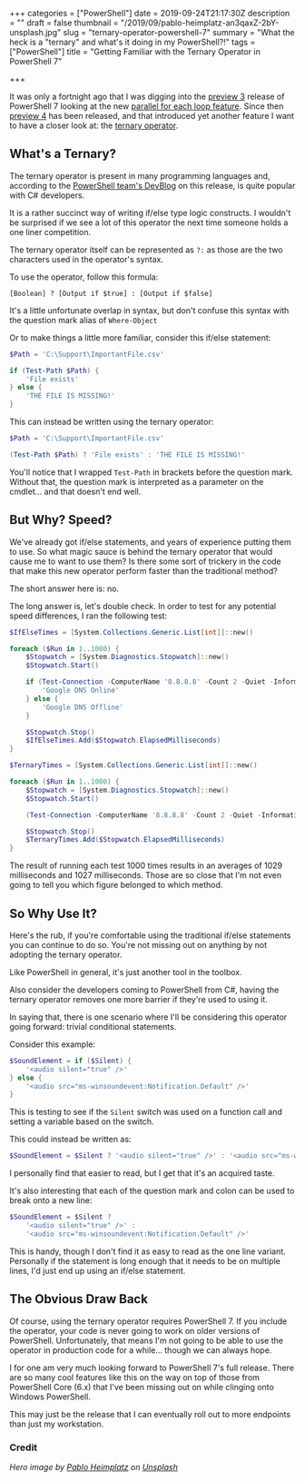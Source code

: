 +++
categories = ["PowerShell"]
date = 2019-09-24T21:17:30Z
description = ""
draft = false
thumbnail = "/2019/09/pablo-heimplatz-an3qaxZ-2bY-unsplash.jpg"
slug = "ternary-operator-powershell-7"
summary = "What the heck is a \"ternary\" and what's it doing in my PowerShell?!"
tags = ["PowerShell"]
title = "Getting Familiar with the Ternary Operator in PowerShell 7"

+++


It was only a fortnight ago that I was digging into the [preview 3](https://github.com/PowerShell/PowerShell/releases/tag/v7.0.0-preview.3) release of PowerShell 7 looking at the new [parallel for each loop feature](__GHOST_URL__/2019/09/10/powershell7-foreach-parallel/). Since then [preview 4](https://github.com/PowerShell/PowerShell/releases/tag/v7.0.0-preview.4) has been released, and that introduced yet another feature I want to have a closer look at: the [ternary operator](https://en.wikipedia.org/wiki/%3F:).

## What's a Ternary?

The ternary operator is present in many programming languages and, according to the [PowerShell team's DevBlog](https://devblogs.microsoft.com/powershell/powershell-7-preview-4) on this release, is quite popular with C# developers.

It is a rather succinct way of writing if/else type logic constructs. I wouldn't be surprised if we see a lot of this operator the next time someone holds a one liner competition.

The ternary operator itself can be represented as `?:` as those are the two characters used in the operator's syntax.

To use the operator, follow this formula:

```
[Boolean] ? [Output if $true] : [Output if $false]
```

<p class="warning">It's a little unfortunate overlap in syntax, but don't confuse this syntax with the question mark alias of <code>Where-Object</code></p>

Or to make things a little more familiar, consider this if/else statement:

```powershell
$Path = 'C:\Support\ImportantFile.csv'

if (Test-Path $Path) {
	'File exists'
} else {
    'THE FILE IS MISSING!'
}
```

This can instead be written using the ternary operator:

```powershell
$Path = 'C:\Support\ImportantFile.csv'

(Test-Path $Path) ? 'File exists' : 'THE FILE IS MISSING!'
```

You'll notice that I wrapped `Test-Path` in brackets before the question mark. Without that, the question mark is interpreted as a parameter on the cmdlet... and that doesn't end well.

## But Why? Speed?

We've already got if/else statements, and years of experience putting them to use. So what magic sauce is behind the ternary operator that would cause me to want to use them? Is there some sort of trickery in the code that make this new operator perform faster than the traditional method?

The short answer here is: no.

The long answer is, let's double check. In order to test for any potential speed differences, I ran the following test:

```powershell
$IfElseTimes = [System.Collections.Generic.List[int]]::new()

foreach ($Run in 1..1000) {
    $Stopwatch = [System.Diagnostics.Stopwatch]::new()
    $Stopwatch.Start()

    if (Test-Connection -ComputerName '8.8.8.8' -Count 2 -Quiet -InformationAction Ignore) {
        'Google DNS Online'
    } else {
        'Google DNS Offline'
    }

    $Stopwatch.Stop()
    $IfElseTimes.Add($Stopwatch.ElapsedMilliseconds)
}

$TernaryTimes = [System.Collections.Generic.List[int]]::new()

foreach ($Run in 1..1000) {
    $Stopwatch = [System.Diagnostics.Stopwatch]::new()
    $Stopwatch.Start()

    (Test-Connection -ComputerName '8.8.8.8' -Count 2 -Quiet -InformationAction Ignore) ? 'Google DNS Online' : 'Google DNS Offline'

    $Stopwatch.Stop()
    $TernaryTimes.Add($Stopwatch.ElapsedMilliseconds)
}
```

The result of running each test 1000 times results in an averages of 1029 milliseconds and 1027 milliseconds. Those are so close that I'm not even going to tell you which figure belonged to which method.

## So Why Use It?

Here's the rub, if you're comfortable using the traditional if/else statements you can continue to do so. You're not missing out on anything by not adopting the ternary operator.

Like PowerShell in general, it's just another tool in the toolbox.

Also consider the developers coming to PowerShell from C#, having the ternary operator removes one more barrier if they're used to using it.

In saying that, there is one scenario where I'll be considering this operator going forward: trivial conditional statements.

Consider this example:

```powershell
$SoundElement = if ($Silent) {
    '<audio silent="true" />'
} else {
    '<audio src="ms-winsoundevent:Notification.Default" />'
}
```

This is testing to see if the `Silent` switch was used on a function call and setting a variable based on the switch.

This could instead be written as:

```powershell
$SoundElement = $Silent ? '<audio silent="true" />' : '<audio src="ms-winsoundevent:Notification.Default" />'
```

I personally find that easier to read, but I get that it's an acquired taste.

It's also interesting that each of the question mark and colon can be used to break onto a new line:

```powershell
$SoundElement = $Silent ?
    '<audio silent="true" />' :
    '<audio src="ms-winsoundevent:Notification.Default" />'
```

This is handy, though I don't find it as easy to read as the one line variant. Personally if the statement is long enough that it needs to be on multiple lines, I'd just end up using an if/else statement.

## The Obvious Draw Back

Of course, using the ternary operator requires PowerShell 7. If you include the operator, your code is never going to work on older versions of PowerShell. Unfortunately, that means I'm not going to be able to use the operator in production code for a while... though we can always hope.

I for one am very much looking forward to PowerShell 7's full release. There are so many cool features like this on the way on top of those from PowerShell Core (6.x) that I've been missing out on while clinging onto Windows PowerShell.

This may just be the release that I can eventually roll out to more endpoints than just my workstation.



### Credit

_Hero image by [Pablo Heimplatz](https://unsplash.com/@pabloheimplatz?utm_source=unsplash&utm_medium=referral&utm_content=creditCopyText) on [Unsplash](https://unsplash.com/?utm_source=unsplash&utm_medium=referral&utm_content=creditCopyText)_

